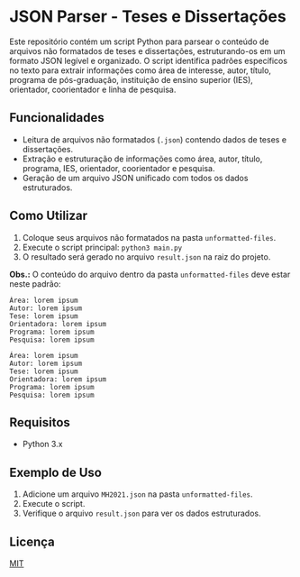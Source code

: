 # JSON Parser - Teses e Dissertações

Este repositório contém um script Python para parsear o conteúdo de arquivos não formatados de teses e dissertações, estruturando-os em um formato JSON legível e organizado. O script identifica padrões específicos no texto para extrair informações como área de interesse, autor, título, programa de pós-graduação, instituição de ensino superior (IES), orientador, coorientador e linha de pesquisa.

## Funcionalidades

- Leitura de arquivos não formatados (`.json`) contendo dados de teses e dissertações.
- Extração e estruturação de informações como área, autor, título, programa, IES, orientador, coorientador e pesquisa.
- Geração de um arquivo JSON unificado com todos os dados estruturados.

## Como Utilizar

1. Coloque seus arquivos não formatados na pasta `unformatted-files`.
2. Execute o script principal: `python3 main.py`
3. O resultado será gerado no arquivo `result.json` na raiz do projeto.

**Obs.:** O conteúdo do arquivo dentro da pasta `unformatted-files` deve estar neste padrão:

```
Área: lorem ipsum
Autor: lorem ipsum
Tese: lorem ipsum
Orientadora: lorem ipsum
Programa: lorem ipsum
Pesquisa: lorem ipsum

Área: lorem ipsum
Autor: lorem ipsum
Tese: lorem ipsum
Orientadora: lorem ipsum
Programa: lorem ipsum
Pesquisa: lorem ipsum
```

## Requisitos

- Python 3.x

## Exemplo de Uso

1. Adicione um arquivo `MH2021.json` na pasta `unformatted-files`.
2. Execute o script.
3. Verifique o arquivo `result.json` para ver os dados estruturados.

## Licença

[MIT](https://choosealicense.com/licenses/mit/)
